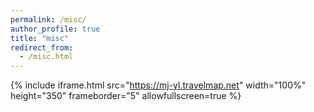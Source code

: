 ```yaml
---
permalink: /misc/
author_profile: true
title: "misc"
redirect_from:
  - /misc.html
---
```


{% include iframe.html src="https://mj-yl.travelmap.net" width="100%" height="350" frameborder="5" allowfullscreen=true %}

